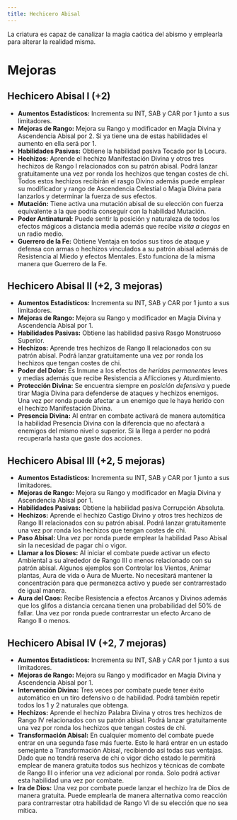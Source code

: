 ```yaml
---
title: Hechicero Abisal
---
```


La criatura es capaz de canalizar la magia caótica del abismo y emplearla para alterar la realidad misma.

# Mejoras

## Hechicero Abisal I (+2)

- **Aumentos Estadísticos:** Incrementa su INT, SAB y CAR por 1 junto a sus limitadores.
- **Mejoras de Rango:** Mejora su Rango y modificador en Magia Divina y Ascendencia Abisal por 2. Si ya tiene una de estas habilidades el aumento en ella será por 1. 
- **Habilidades Pasivas:** Obtiene la habilidad pasiva Tocado por la Locura.
- **Hechizos:** Aprende el hechizo Manifestación Divina y otros tres hechizos de Rango I relacionados con su patrón abisal. Podrá lanzar gratuitamente una vez por ronda los hechizos que tengan costes de chi. Todos estos hechizos recibirán el rasgo Divino además puede emplear su modificador y rango de Ascendencia Celestial o Magia Divina para lanzarlos y determinar la fuerza de sus efectos. 
- **Mutación:** Tiene activa una mutación abisal de su elección con fuerza equivalente a la que podría conseguir con la habilidad Mutación.
- **Poder Antinatural:** Puede sentir la posición y naturaleza de todos los efectos mágicos a distancia media además que recibe *visita a ciegas* en un radio medio.
- **Guerrero de la Fe:** Obtiene Ventaja en todos sus tiros de ataque y defensa con armas o hechizos vinculados a su patrón abisal además de Resistencia al Miedo y efectos Mentales. Esto funciona de la misma manera que Guerrero de la Fe.

## Hechicero Abisal II (+2, 3 mejoras)

- **Aumentos Estadísticos:** Incrementa su INT, SAB y CAR por 1 junto a sus limitadores.
- **Mejoras de Rango:** Mejora su Rango y modificador en Magia Divina y Ascendencia Abisal por 1. 
- **Habilidades Pasivas:** Obtiene las habilidad pasiva Rasgo Monstruoso Superior. 
- **Hechizos:** Aprende tres hechizos de Rango II relacionados con su patrón abisal. Podrá lanzar gratuitamente una vez por ronda los hechizos que tengan costes de chi.
- **Poder del Dolor:** Es Inmune a los efectos de *heridas permanentes* leves y medias además que recibe Resistencia a Aflicciones y Aturdimiento.
- **Protección Divina:** Se encuentra siempre en *posición defensiva* y puede tirar Magia Divina para defenderse de ataques y hechizos enemigos. Una vez por ronda puede afectar a un enemigo que le haya herido con el hechizo Manifestación Divina.
- **Presencia Divina:** Al entrar en combate activará de manera automática la habilidad Presencia Divina con la diferencia que no afectará a enemigos del mismo nivel o superior. Si la llega a perder no podrá recuperarla hasta que gaste dos acciones.

## Hechicero Abisal III (+2, 5 mejoras)

- **Aumentos Estadísticos:** Incrementa su INT, SAB y CAR por 1 junto a sus limitadores.
- **Mejoras de Rango:** Mejora su Rango y modificador en Magia Divina y Ascendencia Abisal por 1. 
- **Habilidades Pasivas:** Obtiene la habilidad pasiva Corrupción Absoluta. 
- **Hechizos:** Aprende el hechizo Castigo Divino y otros tres hechizos de Rango III relacionados con su patrón abisal. Podrá lanzar gratuitamente una vez por ronda los hechizos que tengan costes de chi. 
- **Paso Abisal:** Una vez por ronda puede emplear la habilidad Paso Abisal sin la necesidad de pagar chi o vigor. 
- **Llamar a los Dioses:** Al iniciar el combate puede activar un efecto Ambiental a su alrededor de Rango III o menos relacionado con su patrón abisal. Algunos ejemplos son Controlar los Vientos, Animar plantas, Aura de vida o Aura de Muerte. No necesitará mantener la concentración para que permanezca activo y puede ser contrarrestado de igual manera.
- **Aura del Caos:** Recibe Resistencia a efectos Arcanos y Divinos además que los glifos a distancia cercana tienen una probabilidad del 50% de fallar. Una vez por ronda puede contrarrestar un efecto Arcano de Rango II o menos.

## Hechicero Abisal IV (+2, 7 mejoras)

- **Aumentos Estadísticos:** Incrementa su INT, SAB y CAR por 1 junto a sus limitadores.
- **Mejoras de Rango:** Mejora su Rango y modificador en Magia Divina y Ascendencia Abisal por 1.
- **Intervención Divina:** Tres veces por combate puede tener éxito automático en un tiro defensivo o de habilidad. Podrá también repetir todos los 1 y 2 naturales que obtenga.
- **Hechizos:** Aprende el hechizo Palabra Divina y otros tres hechizos de Rango IV relacionados con su patrón abisal. Podrá lanzar gratuitamente una vez por ronda los hechizos que tengan costes de chi. 
- **Transformación Abisal:** En cualquier momento del combate puede entrar en una segunda fase más fuerte. Esto le hará entrar en un estado semejante a Transformación Abisal, recibiendo así todas sus ventajas. Dado que no tendrá reserva de chi o vigor dicho estado le permitirá emplear de manera gratuita todos sus hechizos y técnicas de combate de Rango III o inferior una vez adicional por ronda. Solo podrá activar esta habilidad una vez por combate.
- **Ira de Dios:** Una vez por combate puede lanzar el hechizo Ira de Dios de manera gratuita. Puede emplearla de manera alternativa como reacción para contrarrestar otra habilidad de Rango VI de su elección que no sea mítica. 